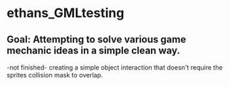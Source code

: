 # ethans_GMLtesting
Goal: Attempting to solve various game mechanic ideas in a simple clean way.
----------------------------------------------------------------------------
-not finished- creating a simple object interaction that doesn't require the sprites collision mask to overlap.
